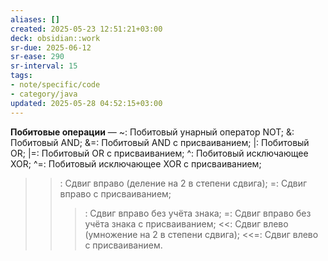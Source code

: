 ```yaml
---
aliases: []
created: 2025-05-23 12:51:21+03:00
deck: obsidian::work
sr-due: 2025-06-12
sr-ease: 290
sr-interval: 15
tags:
- note/specific/code
- category/java
updated: 2025-05-28 04:52:15+03:00
---
```


**Побитовые операции**
—
~: Побитовый унарный оператор NOT;
&: Побитовый AND;
&=: Побитовый AND с присваиванием;
|: Побитовый OR;
|=: Побитовый OR с присваиванием;
^: Побитовый исключающее XOR;
^=: Побитовый исключающее XOR с присваиванием;
> > : Сдвиг вправо (деление на 2 в степени сдвига);
> > =: Сдвиг вправо с присваиванием;
> > > : Сдвиг вправо без учёта знака;
> > > =: Сдвиг вправо без учёта знака с присваиванием;
<<: Сдвиг влево (умножение на 2 в степени сдвига);
<<=: Сдвиг влево с присваиванием.